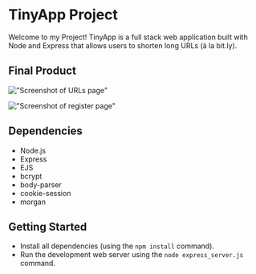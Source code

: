 # TinyApp Project

Welcome to my Project! TinyApp is a full stack web application built with Node and Express that allows users to shorten long URLs (à la bit.ly).

## Final Product

!["Screenshot of URLs page"](#)

!["Screenshot of register page"](#)

## Dependencies

- Node.js
- Express
- EJS
- bcrypt
- body-parser
- cookie-session
- morgan

## Getting Started

- Install all dependencies (using the `npm install` command).
- Run the development web server using the `node express_server.js` command.